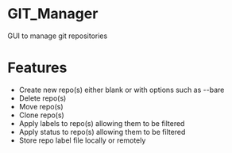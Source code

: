 # GIT_Manager
GUI to manage git repositories

# Features
- Create new repo(s) either blank or with options such as --bare
- Delete repo(s)
- Move repo(s)
- Clone repo(s)
- Apply labels to repo(s) allowing them to be filtered
- Apply status to repo(s) allowing them to be filtered
- Store repo label file locally or remotely
